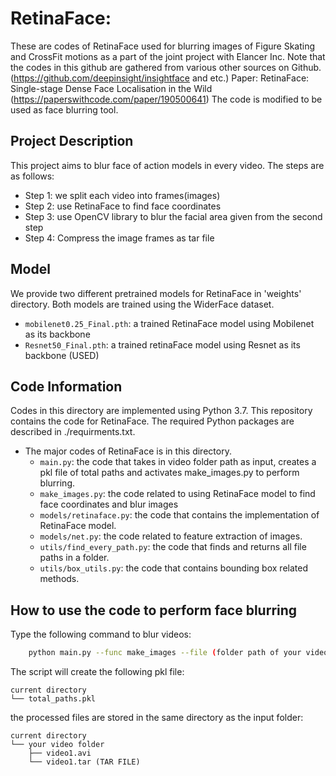# RetinaFace: 
These are codes of RetinaFace used for blurring images of Figure Skating and CrossFit motions as a part of the joint project with Elancer Inc.
Note that the codes in this github are gathered from various other sources on Github. (https://github.com/deepinsight/insightface and etc.)
Paper: RetinaFace: Single-stage Dense Face Localisation in the Wild (https://paperswithcode.com/paper/190500641)
The code is modified to be used as face blurring tool. 

## Project Description
This project aims to blur face of action models in every video. The steps are as follows:
* Step 1: we split each video into frames(images)
* Step 2: use RetinaFace to find face coordinates
* Step 3: use OpenCV library to blur the facial area given from the second step
* Step 4: Compress the image frames as tar file


## Model
We provide two different pretrained models for RetinaFace in 'weights' directory. Both models are trained using the WiderFace dataset.
* `mobilenet0.25_Final.pth`: a trained RetinaFace model using Mobilenet as its backbone
* `Resnet50_Final.pth`: a trained retinaFace model using Resnet as its backbone (USED)


## Code Information
Codes in this directory are implemented using Python 3.7.
This repository contains the code for RetinaFace. 
The required Python packages are described in ./requirments.txt.

* The major codes of RetinaFace is in this directory.
    * `main.py`: the code that takes in video folder path as input, creates a pkl file of total paths and activates make_images.py to perform blurring.
    * `make_images.py`: the code related to using RetinaFace model to find face coordinates and blur images
    * `models/retinaface.py`: the code that contains the implementation of RetinaFace model.
    * `models/net.py`: the code related to feature extraction of images.
    * `utils/find_every_path.py`: the code that finds and returns all file paths in a folder.
    * `utils/box_utils.py`: the code that contains bounding box related methods.

## How to use the code to perform face blurring

Type the following command to blur videos:

```bash
    python main.py --func make_images --file (folder path of your videos) --gpu (gpu)
```

The script will create the following pkl file:
```
current directory
└── total_paths.pkl

```

the processed files are stored in the same directory as the input folder:
```
current directory
└── your video folder
    ├── video1.avi
    └── video1.tar (TAR FILE)
```
